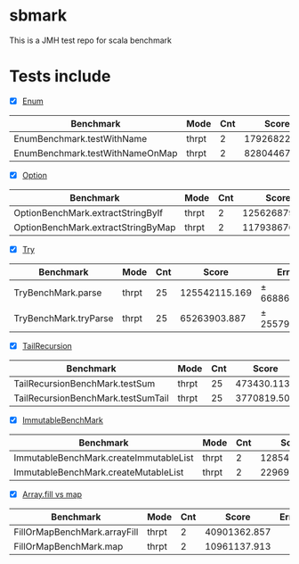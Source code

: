 # sbmark
This is a JMH test repo for scala benchmark

# Tests include
- [X] [Enum](src/main/scala/test/EnumBenchMark.scala)

|Benchmark                       |  Mode  | Cnt     |     Score     |     Error    | Units|
|--------------------------------|--------|---------|---------------|--------------|------|
|EnumBenchmark.testWithName      |   thrpt|  2      | 17926822.565  |              | ops/s|
|EnumBenchmark.testWithNameOnMap |   thrpt|  2      | 82804467.782  |              | ops/s|

- [X] [Option](src/main/scala/test/OptionBenchMark.scala)

|Benchmark                             |  Mode  | Cnt     |     Score     |     Error    | Units|
|--------------------------------------|--------|---------|---------------|--------------|------|
|OptionBenchMark.extractStringByIf     |  thrpt |  2      | 125626879.797 |              | ops/s|
|OptionBenchMark.extractStringByMap    |  thrpt |  2      | 117938676.872 |              | ops/s|


- [X] [Try](src/main/scala/test/TryBenchMark.scala)

|Benchmark             |  Mode  | Cnt     |     Score     |     Error    | Units|
|----------------------|--------|---------|---------------|--------------|------|
|TryBenchMark.parse    |   thrpt|  25     | 125542115.169 | ± 668863.698 | ops/s|
|TryBenchMark.tryParse |   thrpt|  25     |  65263903.887 | ± 255795.871 | ops/s|

- [X] [TailRecursion](src/main/scala/test/TailRecursionBenchMark.scala)

|Benchmark                          |  Mode  | Cnt     |     Score     |     Error    | Units|
|-----------------------------------|--------|---------|---------------|--------------|------|
|TailRecursionBenchMark.testSum     |   thrpt|  25     | 473430.113    |              | ops/s|
|TailRecursionBenchMark.testSumTail |   thrpt|  25     | 3770819.505   |              | ops/s|

- [X] [ImmutableBenchMark](src/main/scala/test/ImmutableBenchMark.scala)


|Benchmark                                |  Mode  | Cnt     |     Score     |     Error    | Units|
|-----------------------------------------|--------|---------|---------------|--------------|------|
|ImmutableBenchMark.createImmutableList   |  thrpt |  2      | 12854111.289  |              | ops/s|
|ImmutableBenchMark.createMutableList     |  thrpt |  2      | 22969947.009  |              | ops/s|

- [X] [Array.fill vs map](src/main/scala/test/FillOrMapBenchMark.scala)

|Benchmark                       |  Mode  | Cnt     |     Score     |     Error    | Units|
|--------------------------------|--------|---------|---------------|--------------|------|
|FillOrMapBenchMark.arrayFill      |   thrpt|  2      | 40901362.857  |   | ops/s|
|FillOrMapBenchMark.map |   thrpt|  2      | 10961137.913  |  | ops/s|